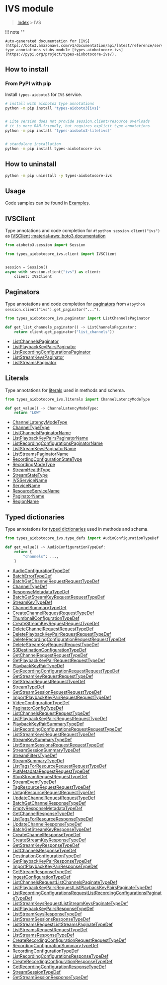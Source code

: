 # IVS module

> [Index](../README.md) > IVS


!!! note ""

    Auto-generated documentation for [IVS](https://boto3.amazonaws.com/v1/documentation/api/latest/reference/services/ivs.html#IVS)
    type annotations stubs module [types-aiobotocore-ivs](https://pypi.org/project/types-aiobotocore-ivs/).

## How to install



### From PyPI with pip

Install `types-aioboto3` for `IVS` service.

```bash
# install with aioboto3 type annotations
python -m pip install 'types-aioboto3[ivs]'


# Lite version does not provide session.client/resource overloads
# it is more RAM-friendly, but requires explicit type annotations
python -m pip install 'types-aioboto3-lite[ivs]'


# standalone installation
python -m pip install types-aiobotocore-ivs
```



## How to uninstall

```bash
python -m pip uninstall -y types-aiobotocore-ivs
```

## Usage

Code samples can be found in [Examples](./usage.md).

## IVSClient

Type annotations and code completion for  `#!python session.client("ivs")` as [IVSClient](./client.md)
[:material-aws: boto3 documentation](https://boto3.amazonaws.com/v1/documentation/api/latest/reference/services/ivs.html#IVS.Client)

```python title="Usage example"
from aioboto3.session import Session

from types_aiobotocore_ivs.client import IVSClient


session = Session()
async with session.client("ivs") as client:
    client: IVSClient
```


## Paginators

Type annotations and code completion for
[paginators](./paginators.md)
from `#!python session.client("ivs").get_paginator("...")`.

```python title="Usage example"
from types_aiobotocore_ivs.paginator import ListChannelsPaginator

def get_list_channels_paginator() -> ListChannelsPaginator:
    return client.get_paginator("list_channels"))
```

- [ListChannelsPaginator](./paginators.md#listchannelspaginator)
- [ListPlaybackKeyPairsPaginator](./paginators.md#listplaybackkeypairspaginator)
- [ListRecordingConfigurationsPaginator](./paginators.md#listrecordingconfigurationspaginator)
- [ListStreamKeysPaginator](./paginators.md#liststreamkeyspaginator)
- [ListStreamsPaginator](./paginators.md#liststreamspaginator)








## Literals

Type annotations for [literals](./literals.md) used in methods and schema.

```python title="Usage example"
from types_aiobotocore_ivs.literals import ChannelLatencyModeType

def get_value() -> ChannelLatencyModeType:
    return "LOW"
```

- [ChannelLatencyModeType](./literals.md#channellatencymodetype)
- [ChannelTypeType](./literals.md#channeltypetype)
- [ListChannelsPaginatorName](./literals.md#listchannelspaginatorname)
- [ListPlaybackKeyPairsPaginatorName](./literals.md#listplaybackkeypairspaginatorname)
- [ListRecordingConfigurationsPaginatorName](./literals.md#listrecordingconfigurationspaginatorname)
- [ListStreamKeysPaginatorName](./literals.md#liststreamkeyspaginatorname)
- [ListStreamsPaginatorName](./literals.md#liststreamspaginatorname)
- [RecordingConfigurationStateType](./literals.md#recordingconfigurationstatetype)
- [RecordingModeType](./literals.md#recordingmodetype)
- [StreamHealthType](./literals.md#streamhealthtype)
- [StreamStateType](./literals.md#streamstatetype)
- [IVSServiceName](./literals.md#ivsservicename)
- [ServiceName](./literals.md#servicename)
- [ResourceServiceName](./literals.md#resourceservicename)
- [PaginatorName](./literals.md#paginatorname)
- [RegionName](./literals.md#regionname)




## Typed dictionaries

Type annotations for [typed dictionaries](./type_defs.md) used in methods and schema.

```python title="Usage example"
from types_aiobotocore_ivs.type_defs import AudioConfigurationTypeDef

def get_value() -> AudioConfigurationTypeDef:
    return {
        "channels": ...,
    }
```

- [AudioConfigurationTypeDef](./type_defs.md#audioconfigurationtypedef)
- [BatchErrorTypeDef](./type_defs.md#batcherrortypedef)
- [BatchGetChannelRequestRequestTypeDef](./type_defs.md#batchgetchannelrequestrequesttypedef)
- [ChannelTypeDef](./type_defs.md#channeltypedef)
- [ResponseMetadataTypeDef](./type_defs.md#responsemetadatatypedef)
- [BatchGetStreamKeyRequestRequestTypeDef](./type_defs.md#batchgetstreamkeyrequestrequesttypedef)
- [StreamKeyTypeDef](./type_defs.md#streamkeytypedef)
- [ChannelSummaryTypeDef](./type_defs.md#channelsummarytypedef)
- [CreateChannelRequestRequestTypeDef](./type_defs.md#createchannelrequestrequesttypedef)
- [ThumbnailConfigurationTypeDef](./type_defs.md#thumbnailconfigurationtypedef)
- [CreateStreamKeyRequestRequestTypeDef](./type_defs.md#createstreamkeyrequestrequesttypedef)
- [DeleteChannelRequestRequestTypeDef](./type_defs.md#deletechannelrequestrequesttypedef)
- [DeletePlaybackKeyPairRequestRequestTypeDef](./type_defs.md#deleteplaybackkeypairrequestrequesttypedef)
- [DeleteRecordingConfigurationRequestRequestTypeDef](./type_defs.md#deleterecordingconfigurationrequestrequesttypedef)
- [DeleteStreamKeyRequestRequestTypeDef](./type_defs.md#deletestreamkeyrequestrequesttypedef)
- [S3DestinationConfigurationTypeDef](./type_defs.md#s3destinationconfigurationtypedef)
- [GetChannelRequestRequestTypeDef](./type_defs.md#getchannelrequestrequesttypedef)
- [GetPlaybackKeyPairRequestRequestTypeDef](./type_defs.md#getplaybackkeypairrequestrequesttypedef)
- [PlaybackKeyPairTypeDef](./type_defs.md#playbackkeypairtypedef)
- [GetRecordingConfigurationRequestRequestTypeDef](./type_defs.md#getrecordingconfigurationrequestrequesttypedef)
- [GetStreamKeyRequestRequestTypeDef](./type_defs.md#getstreamkeyrequestrequesttypedef)
- [GetStreamRequestRequestTypeDef](./type_defs.md#getstreamrequestrequesttypedef)
- [StreamTypeDef](./type_defs.md#streamtypedef)
- [GetStreamSessionRequestRequestTypeDef](./type_defs.md#getstreamsessionrequestrequesttypedef)
- [ImportPlaybackKeyPairRequestRequestTypeDef](./type_defs.md#importplaybackkeypairrequestrequesttypedef)
- [VideoConfigurationTypeDef](./type_defs.md#videoconfigurationtypedef)
- [PaginatorConfigTypeDef](./type_defs.md#paginatorconfigtypedef)
- [ListChannelsRequestRequestTypeDef](./type_defs.md#listchannelsrequestrequesttypedef)
- [ListPlaybackKeyPairsRequestRequestTypeDef](./type_defs.md#listplaybackkeypairsrequestrequesttypedef)
- [PlaybackKeyPairSummaryTypeDef](./type_defs.md#playbackkeypairsummarytypedef)
- [ListRecordingConfigurationsRequestRequestTypeDef](./type_defs.md#listrecordingconfigurationsrequestrequesttypedef)
- [ListStreamKeysRequestRequestTypeDef](./type_defs.md#liststreamkeysrequestrequesttypedef)
- [StreamKeySummaryTypeDef](./type_defs.md#streamkeysummarytypedef)
- [ListStreamSessionsRequestRequestTypeDef](./type_defs.md#liststreamsessionsrequestrequesttypedef)
- [StreamSessionSummaryTypeDef](./type_defs.md#streamsessionsummarytypedef)
- [StreamFiltersTypeDef](./type_defs.md#streamfilterstypedef)
- [StreamSummaryTypeDef](./type_defs.md#streamsummarytypedef)
- [ListTagsForResourceRequestRequestTypeDef](./type_defs.md#listtagsforresourcerequestrequesttypedef)
- [PutMetadataRequestRequestTypeDef](./type_defs.md#putmetadatarequestrequesttypedef)
- [StopStreamRequestRequestTypeDef](./type_defs.md#stopstreamrequestrequesttypedef)
- [StreamEventTypeDef](./type_defs.md#streameventtypedef)
- [TagResourceRequestRequestTypeDef](./type_defs.md#tagresourcerequestrequesttypedef)
- [UntagResourceRequestRequestTypeDef](./type_defs.md#untagresourcerequestrequesttypedef)
- [UpdateChannelRequestRequestTypeDef](./type_defs.md#updatechannelrequestrequesttypedef)
- [BatchGetChannelResponseTypeDef](./type_defs.md#batchgetchannelresponsetypedef)
- [EmptyResponseMetadataTypeDef](./type_defs.md#emptyresponsemetadatatypedef)
- [GetChannelResponseTypeDef](./type_defs.md#getchannelresponsetypedef)
- [ListTagsForResourceResponseTypeDef](./type_defs.md#listtagsforresourceresponsetypedef)
- [UpdateChannelResponseTypeDef](./type_defs.md#updatechannelresponsetypedef)
- [BatchGetStreamKeyResponseTypeDef](./type_defs.md#batchgetstreamkeyresponsetypedef)
- [CreateChannelResponseTypeDef](./type_defs.md#createchannelresponsetypedef)
- [CreateStreamKeyResponseTypeDef](./type_defs.md#createstreamkeyresponsetypedef)
- [GetStreamKeyResponseTypeDef](./type_defs.md#getstreamkeyresponsetypedef)
- [ListChannelsResponseTypeDef](./type_defs.md#listchannelsresponsetypedef)
- [DestinationConfigurationTypeDef](./type_defs.md#destinationconfigurationtypedef)
- [GetPlaybackKeyPairResponseTypeDef](./type_defs.md#getplaybackkeypairresponsetypedef)
- [ImportPlaybackKeyPairResponseTypeDef](./type_defs.md#importplaybackkeypairresponsetypedef)
- [GetStreamResponseTypeDef](./type_defs.md#getstreamresponsetypedef)
- [IngestConfigurationTypeDef](./type_defs.md#ingestconfigurationtypedef)
- [ListChannelsRequestListChannelsPaginateTypeDef](./type_defs.md#listchannelsrequestlistchannelspaginatetypedef)
- [ListPlaybackKeyPairsRequestListPlaybackKeyPairsPaginateTypeDef](./type_defs.md#listplaybackkeypairsrequestlistplaybackkeypairspaginatetypedef)
- [ListRecordingConfigurationsRequestListRecordingConfigurationsPaginateTypeDef](./type_defs.md#listrecordingconfigurationsrequestlistrecordingconfigurationspaginatetypedef)
- [ListStreamKeysRequestListStreamKeysPaginateTypeDef](./type_defs.md#liststreamkeysrequestliststreamkeyspaginatetypedef)
- [ListPlaybackKeyPairsResponseTypeDef](./type_defs.md#listplaybackkeypairsresponsetypedef)
- [ListStreamKeysResponseTypeDef](./type_defs.md#liststreamkeysresponsetypedef)
- [ListStreamSessionsResponseTypeDef](./type_defs.md#liststreamsessionsresponsetypedef)
- [ListStreamsRequestListStreamsPaginateTypeDef](./type_defs.md#liststreamsrequestliststreamspaginatetypedef)
- [ListStreamsRequestRequestTypeDef](./type_defs.md#liststreamsrequestrequesttypedef)
- [ListStreamsResponseTypeDef](./type_defs.md#liststreamsresponsetypedef)
- [CreateRecordingConfigurationRequestRequestTypeDef](./type_defs.md#createrecordingconfigurationrequestrequesttypedef)
- [RecordingConfigurationSummaryTypeDef](./type_defs.md#recordingconfigurationsummarytypedef)
- [RecordingConfigurationTypeDef](./type_defs.md#recordingconfigurationtypedef)
- [ListRecordingConfigurationsResponseTypeDef](./type_defs.md#listrecordingconfigurationsresponsetypedef)
- [CreateRecordingConfigurationResponseTypeDef](./type_defs.md#createrecordingconfigurationresponsetypedef)
- [GetRecordingConfigurationResponseTypeDef](./type_defs.md#getrecordingconfigurationresponsetypedef)
- [StreamSessionTypeDef](./type_defs.md#streamsessiontypedef)
- [GetStreamSessionResponseTypeDef](./type_defs.md#getstreamsessionresponsetypedef)

